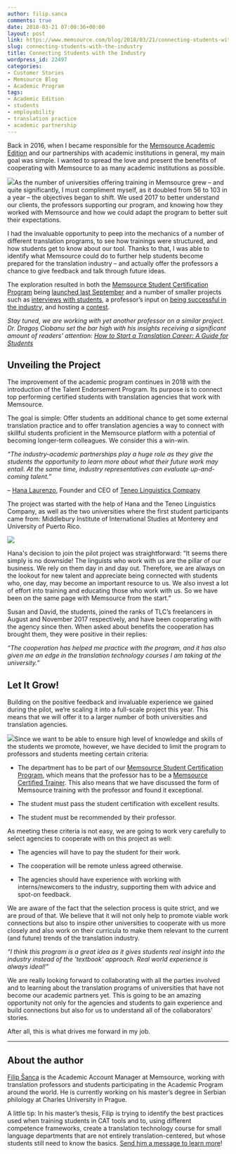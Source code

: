 ```yaml
---
author: filip.sanca
comments: true
date: 2018-03-21 07:00:36+00:00
layout: post
link: https://www.memsource.com/blog/2018/03/21/connecting-students-with-the-industry/
slug: connecting-students-with-the-industry
title: Connecting Students with the Industry
wordpress_id: 22497
categories:
- Customer Stories
- Memsource Blog
- Academic Program
tags:
- Academic Edition
- students
- employability
- translation practice
- academic partnership
---
```


Back in 2016, when I became responsible for the [Memsource Academic Edition](https://www.memsource.com/blog/2014/09/26/the-memsource-academic-edition/) and our partnerships with academic institutions in general, my main goal was simple. I wanted to spread the love and present the benefits of cooperating with Memsource to as many academic institutions as possible.

<!-- more -->

[![](https://www.memsource.com/wp-content/uploads/2018/08/graph-300x278.png)](https://www.memsource.com/wp-content/uploads/2018/08/graph.png)As the number of universities offering training in Memsource grew – and quite significantly, I must compliment myself, as it doubled from 56 to 103 in a year – the objectives began to shift. We used 2017 to better understand our clients, the professors supporting our program, and knowing how they worked with Memsource and how we could adapt the program to better suit their expectations.

I had the invaluable opportunity to peep into the mechanics of a number of different translation programs, to see how trainings were structured, and how students get to know about our tool. Thanks to that, I was able to identify what Memsource could do to further help students become prepared for the translation industry – and actually offer the professors a chance to give feedback and talk through future ideas.

The exploration resulted in both the [Memsource Student Certification Program](https://www.memsource.com/memsource-student-certification-program/) being [launched last September](https://www.memsource.com/blog/2018/02/28/certification-notes-students-are-up-for-a-challenge/) and a number of smaller projects such as [interviews with students](https://www.memsource.com/blog/2017/02/16/rising-translation-talents/), a professor’s input on [being successful in the industry](https://www.memsource.com/blog/2017/08/11/technology-an-essential-part-of-modern-translation-curricula/), and hosting a [contest](https://www.memsource.com/contest/).




_Stay tuned, we are working with yet another professor on a similar project. Dr. Dragoș Ciobanu set the bar high with his insights receiving a significant amount of readers’ attention:_
_[How to Start a Translation Career: A Guide for Students](https://www.memsource.com/blog/2017/10/09/how-to-start-a-translation-career-a-guide-for-students/)_





## Unveiling the Project




The improvement of the academic program continues in 2018 with the introduction of the Talent Endorsement Program. Its purpose is to connect top performing certified students with translation agencies that work with Memsource.


The goal is simple: Offer students an additional chance to get some external translation practice and to offer translation agencies a way to connect with skillful students proficient in the Memsource platform with a potential of becoming longer-term colleagues. We consider this a win-win.




_“The industry-academic partnerships play a huge role as they give the students the opportunity to learn more about what their future work may entail. At the same time, industry representatives can evaluate up-and-coming talent.”_




_–_ [Hana Laurenzo](https://www.linkedin.com/in/hanalaurenzo/), Founder and CEO of [Teneo Linguistics Company](https://www.tlctranslation.com/)




The project was started with the help of Hana and the Teneo Linguistics Company, as well as the two universities where the first student participants came from: Middlebury Institute of International Studies at Monterey and University of Puerto Rico.

[![](https://www.memsource.com/wp-content/uploads/2018/08/Hana-Laurenzo-Quote.png)](https://www.memsource.com/wp-content/uploads/2018/08/Hana-Laurenzo-Quote.png)

Hana's decision to join the pilot project was straightforward: “It seems there simply is no downside! The linguists who work with us are the pillar of our business. We rely on them day in and day out. Therefore, we are always on the lookout for new talent and appreciate being connected with students who, one day, may become an important resource to us. We also invest a lot of effort into training and educating those who work with us. So we have been on the same page with Memsource from the start.”

Susan and David, the students, joined the ranks of TLC’s freelancers in August and November 2017 respectively, and have been cooperating with the agency since then. When asked about benefits the cooperation has brought them, they were positive in their replies:




_“The cooperation has helped me practice with the program, and it has also given me an edge in the translation technology courses I am taking at the university.”_





## Let It Grow!


Building on the positive feedback and invaluable experience we gained during the pilot, we’re scaling it into a full-scale project this year. This means that we will offer it to a larger number of both universities and translation agencies.

[![](https://www.memsource.com/wp-content/uploads/2018/08/tag-300x150.png)](https://www.memsource.com/wp-content/uploads/2018/08/tag.png)Since we want to be able to ensure high level of knowledge and skills of the students we promote, however, we have decided to limit the program to professors and students meeting certain criteria:





 	
  * The department has to be part of our [Memsource Student Certification Program](https://www.memsource.com/memsource-student-certification-program/), which means that the professor has to be a [Memsource Certified Trainer](https://www.memsource.com/trainers/). This also means that we have discussed the form of Memsource training with the professor and found it exceptional.

 	
  * The student must pass the student certification with excellent results.

 	
  * The student must be recommended by their professor.




As meeting these criteria is not easy, we are going to work very carefully to select agencies to cooperate with on this project as well:



 	
  * The agencies will have to pay the student for their work.

 	
  * The cooperation will be remote unless agreed otherwise.

 	
  * The agencies should have experience with working with interns/newcomers to the industry, supporting them with advice and spot-on feedback.




We are aware of the fact that the selection process is quite strict, and we are proud of that. We believe that it will not only help to promote viable work connections but also to inspire other universities to cooperate with us more closely and also work on their curricula to make them relevant to the current (and future) trends of the translation industry.




_“I think this program is a great idea as it gives students real insight into the industry instead of the 'textbook' approach. Real world experience is always ideal!”_




We are really looking forward to collaborating with all the parties involved and to learning about the translation programs of universities that have not become our academic partners yet. This is going to be an amazing opportunity not only for the agencies and students to gain experience and build connections but also for us to understand all of the collaborators’ stories.

After all, this is what drives me forward in my job.

---


## About the author


[Filip Šanca](https://www.linkedin.com/in/filipsanca/) is the Academic Account Manager at Memsource, working with translation professors and students participating in the Academic Program around the world. He is currently working on his master’s degree in Serbian philology at Charles University in Prague.

A little tip: In his master’s thesis, Filip is trying to identify the best practices used when training students in CAT tools and to, using different competence frameworks, create a translation technology course for small language departments that are not entirely translation-centered, but whose students still need to know the basics. [Send him a message to learn more](filip.sanca@memsource.com)!
